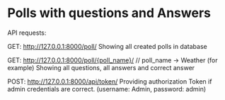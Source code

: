 # Polls with questions and Answers 



API requests:

GET: http://127.0.0.1:8000/poll/
Showing all created polls in database

GET: http://127.0.0.1:8000/poll/{poll_name}/      //  poll_name -> Weather (for example)
Showing all questions, all answers and correct answer

POST: http://127.0.0.1:8000/api/token/
Providing authorization Token if admin credentials are correct. (username: Admin, password: admin)
